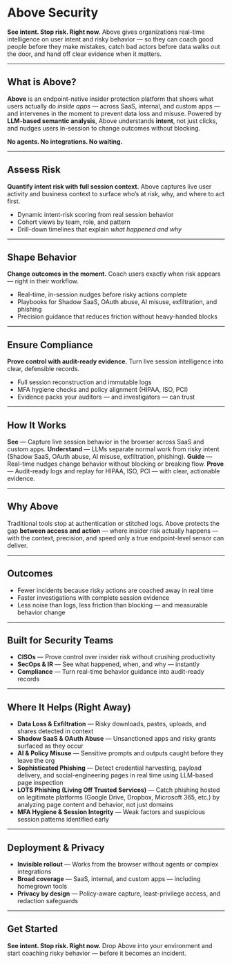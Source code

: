 # Above Security

**See intent. Stop risk. Right now.**
Above gives organizations real-time intelligence on user intent and risky behavior — so they can coach good people before they make mistakes, catch bad actors before data walks out the door, and hand off clear evidence when it matters.

---

## What is Above?

**Above** is an endpoint-native insider protection platform that shows what users actually do *inside apps* — across SaaS, internal, and custom apps — and intervenes in the moment to prevent data loss and misuse. Powered by **LLM-based semantic analysis**, Above understands **intent**, not just clicks, and nudges users in-session to change outcomes without blocking.

**No agents. No integrations. No waiting.**

---

## Assess Risk

**Quantify intent risk with full session context.**
Above captures live user activity and business context to surface who’s at risk, why, and where to act first.

* Dynamic intent-risk scoring from real session behavior
* Cohort views by team, role, and pattern
* Drill-down timelines that explain *what happened and why*

---

## Shape Behavior

**Change outcomes in the moment.**
Coach users exactly when risk appears — right in their workflow.

* Real-time, in-session nudges before risky actions complete
* Playbooks for Shadow SaaS, OAuth abuse, AI misuse, exfiltration, and phishing
* Precision guidance that reduces friction without heavy-handed blocks

---

## Ensure Compliance

**Prove control with audit-ready evidence.**
Turn live session intelligence into clear, defensible records.

* Full session reconstruction and immutable logs
* MFA hygiene checks and policy alignment (HIPAA, ISO, PCI)
* Evidence packs your auditors — and investigators — can trust

---

## How It Works

**See** — Capture live session behavior in the browser across SaaS and custom apps.
**Understand** — LLMs separate normal work from risky intent (Shadow SaaS, OAuth abuse, AI misuse, exfiltration, phishing).
**Guide** — Real-time nudges change behavior without blocking or breaking flow.
**Prove** — Audit-ready logs and replay for HIPAA, ISO, PCI — with clear, actionable evidence.

---

## Why Above

Traditional tools stop at authentication or stitched logs. Above protects the gap **between access and action** — where insider risk actually happens — with the context, precision, and speed only a true endpoint-level sensor can deliver.

---

## Outcomes

* Fewer incidents because risky actions are coached away in real time
* Faster investigations with complete session evidence
* Less noise than logs, less friction than blocking — and measurable behavior change

---

## Built for Security Teams

* **CISOs** — Prove control over insider risk without crushing productivity
* **SecOps & IR** — See what happened, when, and why — instantly
* **Compliance** — Turn real-time behavior guidance into audit-ready records

---

## Where It Helps (Right Away)

* **Data Loss & Exfiltration** — Risky downloads, pastes, uploads, and shares detected in context
* **Shadow SaaS & OAuth Abuse** — Unsanctioned apps and risky grants surfaced as they occur
* **AI & Policy Misuse** — Sensitive prompts and outputs caught before they leave the org
* **Sophisticated Phishing** — Detect credential harvesting, payload delivery, and social-engineering pages in real time using LLM-based page inspection
* **LOTS Phishing (Living Off Trusted Services)** — Catch phishing hosted on legitimate platforms (Google Drive, Dropbox, Microsoft 365, etc.) by analyzing page content and behavior, not just domains
* **MFA Hygiene & Session Integrity** — Weak factors and suspicious session patterns identified early

---

## Deployment & Privacy

* **Invisible rollout** — Works from the browser without agents or complex integrations
* **Broad coverage** — SaaS, internal, and custom apps — including homegrown tools
* **Privacy by design** — Policy-aware capture, least-privilege access, and redaction safeguards

---

## Get Started

**See intent. Stop risk. Right now.**
Drop Above into your environment and start coaching risky behavior — before it becomes an incident.
